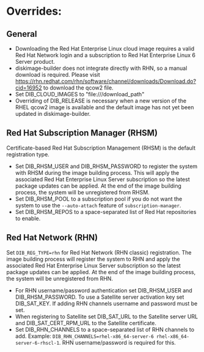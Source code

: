 # Overrides:

## General
* Downloading the Red Hat Enterprise Linux cloud image requires a valid Red Hat Network login and a subscription to Red Hat Enterprise Linux 6 Server product.
* diskimage-builder does not integrate directly with RHN, so a manual download is required.  Please visit https://rhn.redhat.com/rhn/software/channel/downloads/Download.do?cid=16952 to download the qcow2 file.
* Set DIB_CLOUD_IMAGES to "file:///download_path"
* Overriding of DIB_RELEASE is necessary when a new version of the RHEL qcow2 image is available and the default image has not yet been updated in diskimage-builder.

## Red Hat Subscription Manager (RHSM)

Certificate-based Red Hat Subscription Management (RHSM) is the default registration type.

* Set DIB_RHSM_USER and DIB_RHSM_PASSWORD to register the system with RHSM during the image building process. This will apply the associated Red Hat Enterprise Linux Server subscription so the latest package updates can be applied. At the end of the image building process, the system will be unregistered from RHSM.
* Set DIB_RHSM_POOL to a subscription pool if you do not want the system to use the `--auto-attach` feature of `subscription-manager`.
* Set DIB_RHSM_REPOS to a space-separated list of Red Hat repositories to enable.

## Red Hat Network (RHN)

Set `DIB_REG_TYPE=rhn` for Red Hat Network (RHN classic) registration. The image building process will register the system to RHN and apply the associated Red Hat Enterprise Linux Server subscription so the latest package updates can be applied. At the end of the image building process, the system will be unregistered from RHN.

* For RHN username/password authentication set DIB_RHSM_USER and DIB_RHSM_PASSWORD. To use a Satellite server activation key set DIB_SAT_KEY. If adding RHN channels username and password must be set.
* When registering to Satellite set DIB_SAT_URL to the Satellite server URL and DIB_SAT_CERT_RPM_URL to the Satellite certificate.
* Set DIB_RHN_CHANNELS to a space-separated list of RHN channels to add. Example: `DIB_RHN_CHANNELS=rhel-x86_64-server-6 rhel-x86_64-server-6-rhscl-1`. RHN username/password is required for this.
